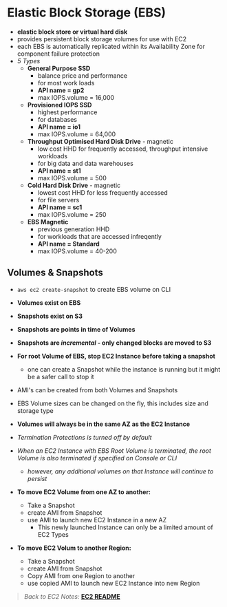 # Elastic Block Storage (EBS)

* **elastic block store or virtual hard disk**
* provides persistent block storage volumes for use with EC2
* each EBS is automatically replicated within its Availability Zone for component failure protection
* *5 Types*
  * **General Purpose SSD**
    * balance price and performance
    * for most work loads
    * **API name = gp2**
    * max IOPS.volume = 16,000
  * **Provisioned IOPS SSD**
    * highest performance
    * for databases
    * **API name = io1**
    * max IOPS.volume = 64,000
  * **Throughput Optimised Hard Disk Drive** - magnetic
    * low cost HHD for frequently accessed, throughput intensive workloads
    * for big data and data warehouses
    * **API name = st1**
    * max IOPS.volume = 500
  * **Cold Hard Disk Drive** - magnetic
    * lowest cost HHD for less frequently accessed
    * for file servers
    * **API name = sc1**
    * max IOPS.volume = 250
  * **EBS Magnetic**
    * previous generation HHD
    * for workloads that are accessed infreqently
    * **API name = Standard**
    * max IOPS.volume = 40-200

## Volumes & Snapshots

* `aws ec2 create-snapshot` to create EBS volume on CLI
* **Volumes exist on EBS**
* **Snapshots exist on S3**
* **Snapshots are points in time of Volumes**
* **Snapshots are ***incremental*** - only changed blocks are moved to S3**
* **For root Volume of EBS, stop EC2 Instance before taking a snapshot**
  * one can create a Snapshot while the instance is running but it might be a safer call to stop it

* AMI's can be created from both Volumes and Snapshots
* EBS Volume sizes can be changed on the fly, this includes size and storage type

* **Volumes will always be in the same AZ as the EC2 Instance**

* *Termination Protections is turned off by default*
* *When an EC2 Instance with EBS Root Volume is terminated, the root Volume is also terminated if specified on Console or CLI*
  * *however, any additional volumes on that Instance will continue to persist*

* **To move EC2 Volume from one AZ to another:**
  * Take a Snapshot
  * create AMI from Snapshot
  * use AMI to launch new EC2 Instance in a new AZ
    * This newly launched Instance can only be a limited amount of EC2 Types
* **To move EC2 Volum to another Region:**
  * Take a Snapshot
  * create AMI from Snapshot
  * Copy AMI from one Region to another
  * use copied AMI to launch new EC2 Instance into new Region

> *Back to EC2 Notes:* [**EC2 README**](./README.md)
